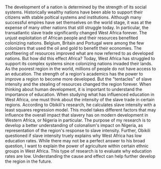 

  The development of a nation is determined by the strength of its social systems. Historically wealthy nations have been able to support their citizens with stable poltical systems and institutions. Although many successful empires have set themselves on the world stage, it was at the expense of many other nations that still struggle today. In particular, the transatlantic slave trade significantly changed West Africa forever. The unjust exploitation of African people and their resources benefited colonizing nations. Belgium, Britain and Portugal were among the few colonizers that used the oil and gold to benefit their economies. The profiteering of resources improved what are now referred to as developed nations. But how did this effect Africa? Today, West Africa has struggled to support its complex systems since colonizing nations invaded their lands. As the poorest region in the world, millions of people do not have access to an education. The strength of a region's academics has the power to improve a region to become more developed. But the "tentacles" of slave intensity and the stealing of resources changed the region forever. When thinking about human development, it is important to understand the importance of education. When studying what has influenced education in West Africa, one must think about the intensity of the slave trade in certain regions. According to Obikili's research, he calculates slave intensity with a least squares regression model. This model takes different factors that may influence the overall impact that slavery has on modern development in Western Africa, or Nigeria in particular. The purpose of my research is to develop a better understanding of colonalism's impact on Nigeria, as representation of the region's response to slave intensity. Further, Obikili questioned if slave intensity truely explains why West Africa has low education rates. While there may not be a perfect answer to his broad question, I want to explain the power of agriculture within certain ethnic groups in West Africa. This type of research is to evaluate why education rates are low. Understanding the cause and effect can help further develop the region in the future. 
